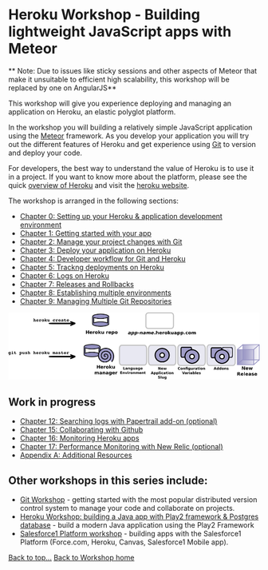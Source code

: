 # Heroku Workshop - Building lightweight JavaScript apps with Meteor

** Note: Due to issues like sticky sessions and other aspects of Meteor that make it unsuitable to efficient high scalability, this workshop will be replaced by one on AngularJS**

This workshop will give you experience deploying and managing an application on Heroku, an elastic polyglot platform.

In the workshop you will building a relatively simple JavaScript application using the [Meteor](http://www.meteor.com) framework.  As you develop your application you will try out the different features of Heroku and get experience using [Git](http://git-scm.com) to version and deploy your code.

For developers, the best way to understand the value of Heroku is to use it in a project.  If you want to know more about the platform, please see the quick [overview of Heroku](what-is-heroku.html) and visit the [heroku website](http://www.heroku.com).

The workshop is arranged in the following sections:

* [Chapter 0: Setting up your Heroku & application development environment](00-setting-up-your-environment.html)
* [Chapter 1: Getting started with your app](01-getting-started-with-your-app.html)
* [Chapter 2: Manage your project changes with Git](02-manage-your-project-changes-with-git.html)
* [Chapter 3: Deploy your application on Heroku](03-deploy-your-application-on-heroku.html)
* [Chapter 4: Developer workflow for Git and Heroku](04-developer-workflow-for-git-and-heroku.html)
* [Chapter 5: Trackng deployments on Heroku](05-tracking-deployments-on-heroku.html)
* [Chapter 6: Logs on Heroku](06-logs-on-heroku.html)
* [Chapter 7: Releases and Rollbacks](07-releases-and-rollbacks.html)
* [Chapter 8: Establishing multiple environments](08-adding-a-staging-environment.html)
* [Chapter 9: Managing Multiple Git Repositories](09-managing-multiple-repositories.html)

<img class="img-code" src="images/heroku-developer-workflow--create-push.png">

##  Work in progress

* [Chapter 12: Searching logs with Papertrail add-on (optional)](12-searching-logs-with-papertrail.html)
* [Chapter 15: Collaborating with Github](15-collaborating-with-github.html)
* [Chapter 16: Monitoring Heroku apps](16-monitoring-heroku-apps.html)
* [Chapter 17: Performance Monitoring with New Relic (optional)](17-monitoring-your-application-with-new-relic.html)
* [Appendix A: Additional Resources](A1-additional-resources.md)

## Other workshops in this series include:

* [Git Workshop](/git-workshop) - getting started with the most popular distributed version control system to manage your code and collaborate on projects.
* [Heroku Workshop: building a Java app with Play2 framework & Postgres database](/heroku-java-play) - build a modern Java application using the Play2 Framework
* [Salesforce1 Platform workshop](/salesforce1-platform-workshop) - building apps with the Salesforce1 Platform (Force.com, Heroku, Canvas, Salesforce1 Mobile app).

[Back to top...](#top)
[Back to Workshop home](index.html)
